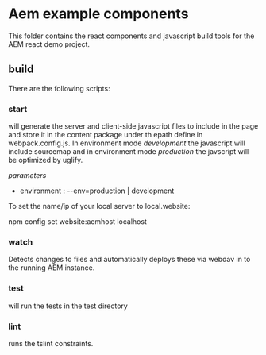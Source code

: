 # Aem example components

This folder contains the react components and javascript build tools for the AEM react demo project.

## build

There are the following scripts:

### start

will generate the server and client-side javascript files to include in the page and store it in the content package
under th epath define in webpack.config.js. In environment mode _development_ the javascript will include sourcemap and in environment 
mode _production_ the javscript will
 be optimized by uglify.

*parameters*

- environment : --env=production | development 


To set the name/ip of your local server to local.website:

npm config set website:aemhost localhost


### watch

Detects changes to files and automatically deploys these via webdav in to the running AEM instance.



### test

will run the tests in the test directory

### lint 

runs the tslint constraints.

